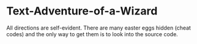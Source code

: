 # Text-Adventure-of-a-Wizard
All directions are self-evident. There are many easter eggs hidden (cheat codes) and the only way to get them is to look into
the source code.
